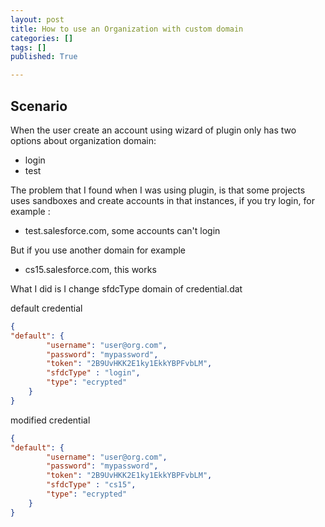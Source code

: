 ```yaml
---
layout: post
title: How to use an Organization with custom domain
categories: []
tags: []
published: True

---
```


## Scenario
 
When the user create an account using wizard of plugin only has two options about  organization domain:
-	login
-	test
 
The problem that I found when I was using plugin, is that some projects uses sandboxes and create accounts in that instances, if you try login, for example :
 
-	test.salesforce.com, some accounts can't login
 
But if you use another domain for example
 
-	cs15.salesforce.com, this works
 
What I did is I change sfdcType domain of credential.dat 
 
default credential

```json
{
"default": {
        "username": "user@org.com",
        "password": "mypassword",
        "token": "2B9UvHKK2E1ky1EkkYBPFvbLM",
        "sfdcType" : "login",
        "type": "ecrypted"
    }
}
```
 
modified credential

```json 
{
"default": {
        "username": "user@org.com",
        "password": "mypassword",
        "token": "2B9UvHKK2E1ky1EkkYBPFvbLM",
        "sfdcType" : "cs15",
        "type": "ecrypted"
    }
}
```
